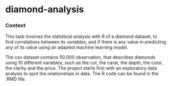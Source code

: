 # diamond-analysis

### Context 
This task involves the statistical analysis with R of a diamond dataset, to find correlations between its variables, and if there is any value in predicting any of its value using an adapted machine learning model.

The csv dataset contains 50.000 observation, that describes diamonds using 10 different variables, such as the cut, the carat, the depth, the color, the clarity and the price. The project starts first with an exploratory data analysis to spot the relationships in data.
The R code can be found in the .RMD file.
